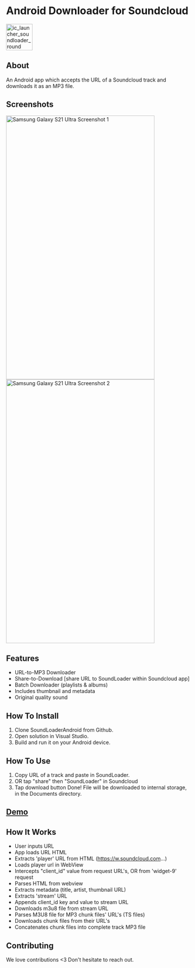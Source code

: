 # Android Downloader for Soundcloud

<img width="72" height="72" alt="ic_launcher_soundloader_round" src="https://github.com/user-attachments/assets/1cd86fc9-3afa-415c-8bcf-6d0cd810ab82" />  

## About

An Android app which accepts the URL of a Soundcloud track and downloads it as an MP3 file.

## Screenshots

<img width="405" height="720" alt="Samsung Galaxy S21 Ultra Screenshot 1" src="https://github.com/user-attachments/assets/ae7b687a-7609-4f2a-b28a-54cd3d7710dd" />
<img width="405" height="720" alt="Samsung Galaxy S21 Ultra Screenshot 2" src="https://github.com/user-attachments/assets/cc057454-9e08-4ad9-b9d1-49dbfd81e113" />

## Features

*  URL-to-MP3 Downloader
*  Share-to-Download [share URL to SoundLoader within Soundcloud app]
*  Batch Downloader (playlists & albums)
*  Includes thumbnail and metadata
*  Original quality sound

## How To Install

1.  Clone SoundLoaderAndroid from Github.
2.  Open solution in Visual Studio.
3.  Build and run it on your Android device.

## How To Use

1.  Copy URL of a track and paste in SoundLoader.
2.  OR tap "share" then "SoundLoader" in Soundcloud
3.  Tap download button
Done!  File will be downloaded to internal storage, in the Documents directory.

## [Demo](https://youtu.be/Evi0wVs-WLI?si=z8fdNlIfUhn9m3Xa)

## How It Works

*  User inputs URL
*  App loads URL HTML
*  Extracts 'player' URL from HTML (https://w.soundcloud.com...)
*  Loads player url in WebView
*  Intercepts "client_id" value from request URL's, OR from 'widget-9' request
*  Parses HTML from webview
*  Extracts metadata (title, artist, thumbnail URL)
*  Extracts 'stream' URL
*  Appends client_id key and value to stream URL
*  Downloads m3u8 file from stream URL
*  Parses M3U8 file for MP3 chunk files' URL's (TS files)
*  Downloads chunk files from their URL's
*  Concatenates chunk files into complete track MP3 file


## Contributing

We love contributions <3  Don't hesitate to reach out.
